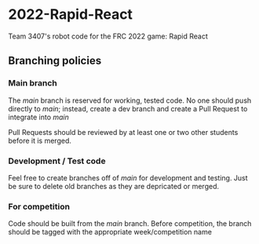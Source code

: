 # 2022-Rapid-React
Team 3407's robot code for the FRC 2022 game: Rapid React

## Branching policies

### Main branch 

The *main* branch is reserved for working, tested code.  No one should push directly to *main*; instead, create a dev branch and create a Pull Request to integrate into *main* 

Pull Requests should be reviewed by at least one or two other students before it is merged.

### Development / Test code

Feel free to create branches off of *main* for development and testing.  Just be sure to delete old branches as they are depricated or merged.

### For competition

Code should be built from the *main* branch.  Before competition, the branch should be tagged with the appropriate week/competition name

